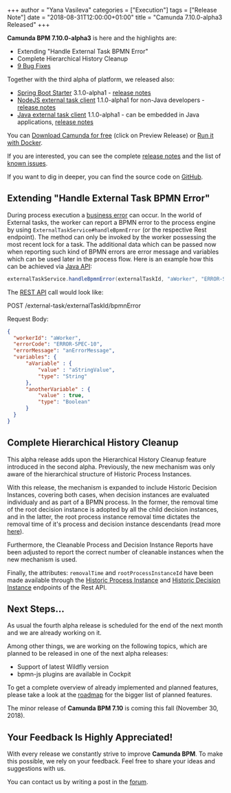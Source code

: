 +++
author = "Yana Vasileva"
categories = ["Execution"]
tags = ["Release Note"]
date = "2018-08-31T12:00:00+01:00"
title = "Camunda 7.10.0-alpha3 Released"
+++

**Camunda BPM 7.10.0-alpha3** is here and the highlights are:

* Extending "Handle External Task BPMN Error"
* Complete Hierarchical History Cleanup
* [9 Bug Fixes](https://app.camunda.com/jira/issues/?jql=issuetype%20%3D%20%22Bug%20Report%22%20AND%20fixVersion%20%3D%207.10.0-alpha3)

Together with the third alpha of platform, we released also:

* [Spring Boot Starter](https://github.com/camunda/camunda-bpm-spring-boot-starter/) 3.1.0-alpha1 - [release notes](https://app.camunda.com/jira/browse/CAM/fixforversion/15333)
* [NodeJS external task client](https://github.com/camunda/camunda-external-task-client-js) 1.1.0-alpha1 for non-Java developers - [release notes](https://app.camunda.com/jira/sr/jira.issueviews:searchrequest-printable/temp/SearchRequest.html?jqlQuery=project+%3D+CAM+AND+component+%3D+%22external+task+client+js%22+AND+fixVersion+in+%287.10.0-alpha1%2C+7.10.0-alpha2%2C+7.10.0-alpha3%29+AND+%28status+%3D+Closed+or+status+%3D+Resolved%29&tempMax=1000)
* [Java external task client](https://github.com/camunda/camunda-external-task-client-java) 1.1.0-alpha1 - can be embedded in Java applications, [release notes](https://app.camunda.com/jira/sr/jira.issueviews:searchrequest-printable/temp/SearchRequest.html?jqlQuery=project+%3D+CAM+AND+component+%3D+%22external+task+client+java%22+AND+fixVersion+in+%287.10.0-alpha1%2C+7.10.0-alpha2%2C+7.10.0-alpha3%29+AND+%28status+%3D+Closed+or+status+%3D+Resolved%29&tempMax=1000)


You can <a href="https://camunda.com/download/">Download Camunda for free</a> (click on Preview Release) or <a href="https://hub.docker.com/r/camunda/camunda-bpm-platform/">Run it with Docker</a>.


If you are interested, you can see the complete [release notes](https://app.camunda.com/jira/secure/ReleaseNote.jspa?projectId=10230&version=15332)
and the list of [known issues](https://app.camunda.com/jira/issues/?jql=affectedVersion%20%3D%207.10.0-alpha3).

If you want to dig in deeper, you can find the source code on [GitHub](https://github.com/camunda/camunda-bpm-platform/releases/tag/7.10.0-alpha3).

<!--more-->

## Extending "Handle External Task BPMN Error"

During process execution a [business error](https://docs.camunda.org/manual/develop/reference/bpmn20/events/error-events/#business-errors-vs-technical-errors) can occur. In the world of External tasks, the worker can report a BPMN error to the process engine by using `ExternalTaskService#handleBpmnError` (or the respective Rest endpoint). The method can only be invoked by the worker possessing the most recent lock for a task. The additional data which can be passed now when reporting such kind of BPMN errors are error message and variables which can be used later in the process flow.
Here is an example how this can be achieved via [Java API](https://docs.camunda.org/manual/latest/user-guide/process-engine/external-tasks/#reporting-bpmn-error):
```java
externalTaskService.handleBpmnError(externalTaskId, "aWorker", "ERROR-SPEC-10", "anErrorMessage", variables);
```
The [REST API](https://docs.camunda.org/manual/latest/reference/rest/external-task/post-bpmn-error/) call would look like:

POST /external-task/externalTaskId/bpmnError

Request Body:
```json
{
  "workerId": "aWorker",
  "errorCode": "ERROR-SPEC-10",
  "errorMessage": "anErrorMessage",
  "variables": {
	  "aVariable" : {
		  "value" : "aStringValue",
		  "type": "String"
	  },
	  "anotherVariable" : {
		  "value" : true,
		  "type": "Boolean"
	  }
  }
}
```

## Complete Hierarchical History Cleanup

This alpha release adds upon the Hierarchical History Cleanup feature introduced in the second alpha. Previously, the new mechanism was only aware of the hierarchical structure of Historic Process Instances.

With this release, the mechanism is expanded to include Historic Decision Instances, covering both cases, when decision instances are evaluated individualy and as part of a BPMN process. In the former, the removal time of the root decision instance is adopted by all the child decision instances, and in the latter, the root process instance removal time dictates the removal time of it's process and decision instance descendants (read more [here](https://docs.camunda.org/manual/latest/user-guide/process-engine/history/#internal-implementation)).

Furthermore, the Cleanable Process and Decision Instance Reports have been adjusted to report the correct number of cleanable instances when the new mechanism is used.

Finally, the attributes: `removalTime` and `rootProcessInstanceId` have been made available through the [Historic Process Instance](https://docs.camunda.org/manual/latest/reference/rest/history/process-instance/) and [Historic Decision Instance](https://docs.camunda.org/manual/latest/reference/rest/history/decision-instance/) endpoints of the Rest API.

## Next Steps…
As usual the fourth alpha release is scheduled for the end of the next month and we are already working on it.

Among other things, we are working on the following topics, which are planned to be released in one of the next alpha releases:

* Support of latest Wildfly version
* bpmn-js plugins are available in Cockpit

To get a complete overview of already implemented and planned features, please take a look at the [roadmap](https://camunda.com/learn/community/#roadmap) for the bigger list of planned features.

The minor release of **Camunda BPM 7.10** is coming this fall (November 30, 2018).

## Your Feedback Is Highly Appreciated!

With every release we constantly strive to improve **Camunda BPM**. To make this possible, we rely on your feedback.
Feel free to share your ideas and suggestions with us.

You can contact us by writing a post in the [forum](https://forum.camunda.org/).

